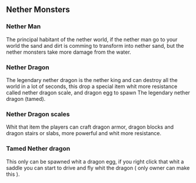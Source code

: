## Nether Monsters

### Nether Man

The principal habitant of the nether world, if the nether man go to your world the sand and dirt is comming to transform into nether sand, but the nether monsters take more damage from the water.

### Nether Dragon

The legendary nether dragon is the nether king and can destroy all the world in a lot of seconds, this drop a special item whit more resistance called nether dragon scale, and dragon egg to spawn The legendary nether dragon (tamed).

### Nether Dragon scales

Whit that item the players can craft dragon armor, dragon blocks and dragon stairs or slabs, more powerful and whit more resistance.

### Tamed Nether dragon

This only can be spawned whit a dragon egg, if you right click that whit a saddle you can start to drive and fly whit the dragon ( only owner can make this ).
